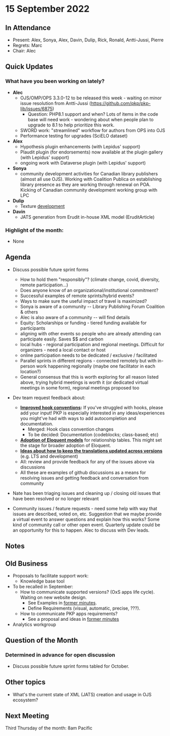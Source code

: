# 15 September 2022

In Attendance
-------------

-   Present: Alex, Sonya, Alex, Davin, Dulip, Rick, Ronald, Antti-Jussi, Pierre
-   Regrets: Marc
-   Chair: Alec

Quick Updates
-------------

### What have you been working on lately?
- **Alec**
    - OJS/OMP/OPS 3.3.0-12 to be released this week - waiting on minor issue resolution from Antti-Jussi (https://github.com/pkp/pkp-lib/issues/6875)
        - Question: PHP8.1 support and when? Lots of items in the code base will need work - wondering about when people plan to upgrade to 8.1 to help prioritize this work.
    - SWORD work: "streamlined" workflow for authors from OPS into OJS
    - Performance testing for upgrades (SciELO dataset)
- **Alex**
    - Hypothesis plugin enhancements (with Lepidus' support)
    - Plaudit plugin (for endorsements) now available at the plugin gallery (with Lepidus' support)
    - ongoing work with Dataverse plugin (with Lepidus' support)
- **Sonya** 
    - community development activities for Canadian library publishers (almost all use OJS). Working with Coalition Publica on establishing library presence as they are working through renewal on POA. Kicking of Canadian community development working group with LPC
- **Dulip**
    -  Texture [development](https://github.com/pkp/texture/milestone/1) 
- **Davin**
    - JATS generation from Erudit in-house XML model (EruditArticle)

### Highlight of the month: ###

- None


Agenda
------

- Discuss possible future sprint forms
    - How to hold them "responsibly"? (climate change, covid, diversity, remote participation...)
    - Does anyone know of an organizational/institutional commitment?
    - Successful examples of remote sprints/hybrid events?
    - Ways to make sure the useful impact of travel is maximized?
    - Sonya is aware of a community -- Library Publishing Forum Coalition & others
    - Alec is also aware of a community -- will find details
    - Equity: Scholarships or funding - tiered funding available for participants
    - aligning with other events so people who are already attending can participate easily. Saves $$ and carbon
    - local hubs - regional participation and regional meetings. Difficult for organizers - need a local contact or host
    - online participation needs to be dedicated / exclusive / facilitated
    - Parallel sprints in different regions - connected remotely but with in-person work happening regionally (maybe one facilitator in each location?)
    - General consensus that this is worth exploring for all reason listed above, trying hybrid meetings is worth it (or dedicated virtual meetings in some form), regional meetings proposed too
- Dev team request feedback about:
    - **[Improved hook conventions](https://github.com/pkp/pkp-lib/discussions/8089):** If you've struggled with hooks, please add your input! PKP is especially interested in any ideas/experiences you might've had with ways to add autocompletion and documentation.
        - Merged: Hook class convention changes
        - To be decided: Documentation (codeblocks; class-based; etc)
    - **[Adoption of Eloquent models](https://github.com/pkp/pkp-lib/discussions/8103)** for relationship tables. This might set the stage for broader adoption of Eloquent. 
    - **[Ideas about how to keep the translations updated across versions](https://github.com/pkp/pkp-lib/discussions/8038)** (e.g. LTS and development)
    - All: review and provide feedback for any of the issues above via discussions
    - All these are examples of github discussions as a means for resolving issues and getting feedback and conversation from community

- Nate has been triaging issues and cleaning up / closing old issues that have been resolved or no longer relevant
- Community issues / feature requests - need some help with way that issues are described, voted on, etc. Suggestion that we maybe provide a virtual event to answer questions and explain how this works? Some kind of community call or other open event. Quarterly update could be an opportunity for this to happen. Alec to discuss with Dev leads.



Notes
-----


Old Business
------------

- Proposals to facilitate support work:
    - Knowledge base tool
- To be recalled in September:
    - How to communicate supported versions? (OxS apps life cycle). Waiting on new website design.
        - See Examples in [former minutes](https://github.com/pkp/technical-committee/blob/267da79ea676e8cdd3305688b3b0421604b9f5d0/meeting-minutes/2022-05-19.md).
        - Define Requirements (visual, automatic, precise, ???).
    - How to communicate PKP apps requirements?
        - See a proposal and ideas in [former minutes](https://github.com/pkp/technical-committee/blob/267da79ea676e8cdd3305688b3b0421604b9f5d0/meeting-minutes/2022-05-19.md)
- Analytics workgroup


Question of the Month
---------------------
### Determined in advance for open discussion

- Discuss possible future sprint forms tabled for October.

Other topics
------------

- What's the current state of XML (JATS) creation and usage in OJS ecosystem?

Next Meeting
------------

Third Thursday of the month: 8am Pacific
